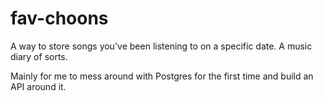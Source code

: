 # fav-choons

A way to store songs you've been listening to on a specific date. A music diary of sorts.

Mainly for me to mess around with Postgres for the first time and build an API around it.
